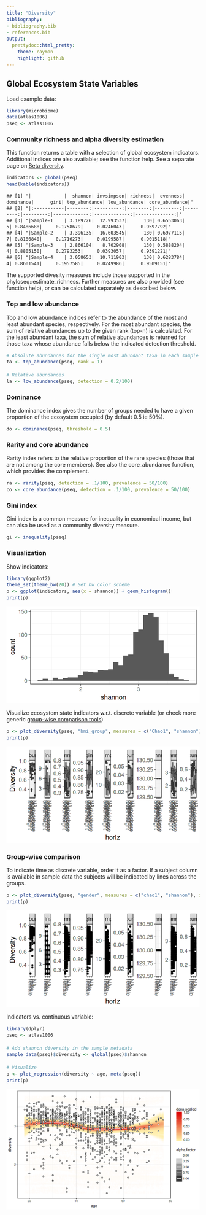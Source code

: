```yaml
---
title: "Diversity"
bibliography: 
- bibliography.bib
- references.bib
output: 
  prettydoc::html_pretty:
    theme: cayman
    highlight: github
---
```

<!--
  %\VignetteEngine{knitr::rmarkdown}
  %\VignetteIndexEntry{microbiome tutorial - diversity}
  %\usepackage[utf8]{inputenc}
  %\VignetteEncoding{UTF-8}  
-->


## Global Ecosystem State Variables 

Load example data:


```r
library(microbiome)
data(atlas1006)
pseq <- atlas1006
```


### Community richness and alpha diversity estimation

This function returns a table with a selection of global ecosystem indicators. Additional indices are also available; see the function help. See a separate page on [Beta diversity](Betadiversity.html).


```r
indicators <- global(pseq)
head(kable(indicators))
```

```
## [1] "|            |  shannon| invsimpson| richness|  evenness| dominance|      gini| top_abundance| low_abundance| core_abundance|"
## [2] "|:-----------|--------:|----------:|--------:|---------:|---------:|---------:|-------------:|-------------:|--------------:|"
## [3] "|Sample-1    | 3.189726|  12.993537|      130| 0.6553063|         5| 0.8486688|     0.1758679|     0.0246043|      0.9597792|"
## [4] "|Sample-2    | 3.396135|  16.603545|      130| 0.6977115|         7| 0.8186840|     0.1716273|     0.0199587|      0.9015118|"
## [5] "|Sample-3    | 2.866104|   8.702908|      130| 0.5888204|         4| 0.8805150|     0.2793253|     0.0393057|      0.9391221|"
## [6] "|Sample-4    | 3.058653|  10.711903|      130| 0.6283784|         4| 0.8601541|     0.1957585|     0.0249986|      0.9509151|"
```

The supported divesity measures include those supported in the phyloseq::estimate_richness. Further measures are also provided (see function help), or can be calculated separately as described below.


### Top and low abundance

Top and low abundance indices refer to the abundance of the most and least abundant species, respectively. For the most abundant species, the sum of relative abundances up to the given rank (top-n) is calculated. For the least abundant taxa, the sum of relative abundances is returned for those taxa whose abundance falls below the indicated detection threshold.


```r
# Absolute abundances for the single most abundant taxa in each sample
ta <- top_abundance(pseq, rank = 1)

# Relative abundances
la <- low_abundance(pseq, detection = 0.2/100)
```


### Dominance

The dominance index gives the number of groups needed to have a given proportion of the ecosystem occupied (by default 0.5 ie 50%).


```r
do <- dominance(pseq, threshold = 0.5)
```


### Rarity and core abundance

Rarity index refers to the relative proportion of the rare species (those that are not among the core members). See also the core_abundance function, which provides the complement.


```r
ra <- rarity(pseq, detection = .1/100, prevalence = 50/100)
co <- core_abundance(pseq, detection = .1/100, prevalence = 50/100)
```



### Gini index

Gini index is a common measure for inequality in economical income, but can also be used as a community diversity measure.


```r
gi <- inequality(pseq)
```




### Visualization

Show indicators:


```r
library(ggplot2)
theme_set(theme_bw(20)) # Set bw color scheme
p <- ggplot(indicators, aes(x = shannon)) + geom_histogram()
print(p)
```

![plot of chunk div-example2](figure/div-example2-1.png)

Visualize ecosystem state indicators w.r.t. discrete variable (or check more generic [group-wise comparison tools](Comparisons.html))


```r
p <- plot_diversity(pseq, "bmi_group", measures = c("Chao1", "shannon"), indicate.subjects = FALSE)
print(p)
```

![plot of chunk div-example2bb](figure/div-example2bb-1.png)


### Group-wise comparison

To indicate time as discrete variable, order it as a factor. If a
subject column is available in sample data the subjects will be
indicated by lines across the groups. 


```r
p <- plot_diversity(pseq, "gender", measures = c("chao1", "shannon"), indicate.subject = TRUE)
print(p)
```

![plot of chunk div-groupwise](figure/div-groupwise-1.png)


Indicators vs. continuous variable:


```r
library(dplyr)
pseq <- atlas1006

# Add shannon diversity in the sample metadata
sample_data(pseq)$diversity <- global(pseq)$shannon

# Visualize
p <- plot_regression(diversity ~ age, meta(pseq))
print(p)
```

![plot of chunk indicators-example13](figure/indicators-example13-1.png)


